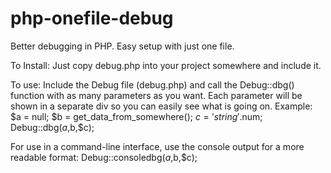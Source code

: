 # php-onefile-debug
Better debugging in PHP. Easy setup with just one file.

To Install: Just copy debug.php into your project somewhere and include it.

To use: Include the Debug file (debug.php) and call the Debug::dbg() function with as many parameters as you want. Each parameter will be shown in a separate div so you can easily see what is going on.
Example:
$a = null;
$b = get_data_from_somewhere();
$c = 'string'.$num;
Debug::dbg($a,$b,$c);

For use in a command-line interface, use the console output for a more readable format:
Debug::consoledbg($a,$b,$c);
